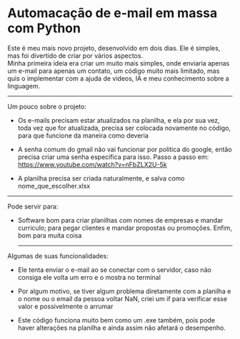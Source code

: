 
# Automacação de e-mail em massa com Python

Este é meu mais novo projeto, desenvolvido em dois dias. Ele é simples, mas foi divertido de criar por vários aspectos.                                             
Minha primeira ideia era criar um muito mais simples, onde enviaria apenas um e-mail para apenas um contato, um código muito mais limitado, mas quis o implementar com a ajuda de videos, IA e meu conhecimento sobre a linguagem.

--------------------------

Um pouco sobre o projeto:
* Os e-mails precisam estar atualizados na planilha, e ela por sua vez, toda vez que for atualizada, precisa ser colocada novamente no código, para que funcione da maneira como deveria

* A senha comum do gmail não vai funcionar por politica do google, então precisa criar uma senha especifica para isso. Passo a passo em: 
https://www.youtube.com/watch?v=nFbZLX2U-5k

* A planilha precisa ser criada naturalmente, e salva como nome_que_escolher.xlsx

------------------------------

Pode servir para:

* Software bom para criar planilhas com nomes de empresas e mandar curriculo; para pegar clientes e mandar propostas ou promoções. Enfim, bom para muita coisa

  -------------------------
  
Algumas de suas funcionalidades:

* Ele tenta enviar o e-mail ao se conectar com o servidor, caso não consiga ele volta um erro e o mostra no terminal
  
* Por algum motivo, se tiver algum problema diretamente com a planilha e o nome ou o email da pessoa voltar NaN, criei um if para verificar esse valor e possivelmente o arrumar

* Este código funciona muito bem como um .exe também, pois pode haver alterações na planilha e ainda assim não afetará o desempenho.



